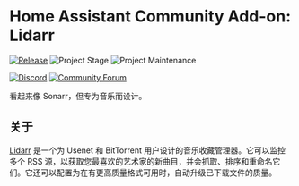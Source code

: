 # Home Assistant Community Add-on: Lidarr

[![Release][release-shield]][release] ![Project Stage][project-stage-shield] ![Project Maintenance][maintenance-shield]

[![Discord][discord-shield]][discord] [![Community Forum][forum-shield]][forum]

看起来像 Sonarr，但专为音乐而设计。

## 关于

[Lidarr] 是一个为 Usenet 和 BitTorrent 用户设计的音乐收藏管理器。它可以监控多个 RSS 源，以获取您最喜欢的艺术家的新曲目，并会抓取、排序和重命名它们。它还可以配置为在有更高质量格式可用时，自动升级已下载文件的质量。

[Lidarr]: https://lidarr.audio/

[discord-shield]: https://img.shields.io/discord/330944238910963714.svg
[discord]: https://discord.gg/c5DvZ4e
[forum-shield]: https://img.shields.io/badge/community-forum-brightgreen.svg
[forum]: https://community.home-assistant.io/t/?u=frenck
[maintenance-shield]: https://img.shields.io/maintenance/yes/2025.svg
[project-stage-shield]: https://img.shields.io/badge/project%20stage-experimental-yellow.svg
[release-shield]: https://img.shields.io/badge/version-v0.9.0-blue.svg
[release]: https://github.com/hassio-addons/addon-lidarr/tree/v0.9.0